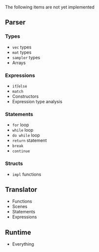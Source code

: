 The following items are not yet implemented

## **Parser**
### Types
- `vec` types
- `mat` types
- `sampler` types
- Arrays
### Expressions
- `if`/`else`
- `match`
- Constructors
- Expression type analysis
### Statements
- `for` loop  
- `while` loop
- `do while` loop
- `return` statement
- `break`
- `continue`
### Structs
- `impl` functions

## **Translator**
- Functions
- Scenes
- Statements
- Expressions

## **Runtime**
- Everything